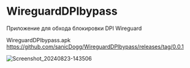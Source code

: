 # WireguardDPIbypass

Приложение для обхода блокировки DPI Wireguard 

 WireguardDPIbypass.apk https://github.com/sanicDogg/WireguardDPIbypass/releases/tag/0.0.1


![Screenshot_20240823-143506](https://github.com/user-attachments/assets/612cee31-e974-4ba1-844c-83ed22b0a24b)
